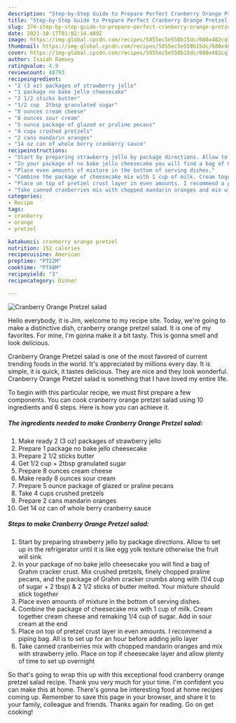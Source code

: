 ```yaml
---
description: "Step-by-Step Guide to Prepare Perfect Cranberry Orange Pretzel salad"
title: "Step-by-Step Guide to Prepare Perfect Cranberry Orange Pretzel salad"
slug: 374-step-by-step-guide-to-prepare-perfect-cranberry-orange-pretzel-salad
date: 2021-10-17T01:02:14.489Z
image: https://img-global.cpcdn.com/recipes/5855ec5e550b15dc/680x482cq70/cranberry-orange-pretzel-salad-recipe-main-photo.jpg
thumbnail: https://img-global.cpcdn.com/recipes/5855ec5e550b15dc/680x482cq70/cranberry-orange-pretzel-salad-recipe-main-photo.jpg
cover: https://img-global.cpcdn.com/recipes/5855ec5e550b15dc/680x482cq70/cranberry-orange-pretzel-salad-recipe-main-photo.jpg
author: Isaiah Ramsey
ratingvalue: 4.9
reviewcount: 48793
recipeingredient:
- "2 (3 oz) packages of strawberry jello"
- "1 package no bake jello cheesecake"
- "2 1/2 sticks butter"
- "1/2 cup  2tbsp granulated sugar"
- "8 ounces cream cheese"
- "8 ounces sour cream"
- "5 ounce package of glazed or praline pecans"
- "4 cups crushed pretzels"
- "2 cans mandarin oranges"
- "14 oz can of whole berry cranberry sauce"
recipeinstructions:
- "Start by preparing strawberry jello by package directions. Allow to set up in the refrigerator until it is like egg yolk texture otherwise the fruit will sink"
- "In your package of no bake jello cheesecake you will find a bag of Grahm cracker crust. Mix crushed pretzels, finely chopped praline pecans, and the package of Grahm cracker crumbs along with (1/4 cup of sugar + 2 tbsp) &amp; 2 1/2 sticks of butter melted. Your mixture should stick together"
- "Place even amounts of mixture in the bottom of serving dishes."
- "Combine the package of cheesecake mix with 1 cup of milk. Cream together cream cheese and remaking 1/4 cup of sugar. Add in sour cream at the end"
- "Place on top of pretzel crust layer in even amounts. I recommend a piping bag. All is to set up for an hour before adding jello layer"
- "Take canned cranberries mix with chopped mandarin oranges and mix with strawberry jello. Place on top if cheesecake layer and allow plenty of time to set up overnight"
categories:
- Recipe
tags:
- cranberry
- orange
- pretzel

katakunci: cranberry orange pretzel 
nutrition: 152 calories
recipecuisine: American
preptime: "PT22M"
cooktime: "PT48M"
recipeyield: "3"
recipecategory: Dinner

---
```



![Cranberry Orange Pretzel salad](https://img-global.cpcdn.com/recipes/5855ec5e550b15dc/680x482cq70/cranberry-orange-pretzel-salad-recipe-main-photo.jpg)

Hello everybody, it is Jim, welcome to my recipe site. Today, we're going to make a distinctive dish, cranberry orange pretzel salad. It is one of my favorites. For mine, I'm gonna make it a bit tasty. This is gonna smell and look delicious.



Cranberry Orange Pretzel salad is one of the most favored of current trending foods in the world. It's appreciated by millions every day. It is simple, it is quick, it tastes delicious. They are nice and they look wonderful. Cranberry Orange Pretzel salad is something that I have loved my entire life.


To begin with this particular recipe, we must first prepare a few components. You can cook cranberry orange pretzel salad using 10 ingredients and 6 steps. Here is how you can achieve it.

<!--inarticleads1-->

##### The ingredients needed to make Cranberry Orange Pretzel salad:

1. Make ready 2 (3 oz) packages of strawberry jello
1. Prepare 1 package no bake jello cheesecake
1. Prepare 2 1/2 sticks butter
1. Get 1/2 cup + 2tbsp granulated sugar
1. Prepare 8 ounces cream cheese
1. Make ready 8 ounces sour cream
1. Prepare 5 ounce package of glazed or praline pecans
1. Take 4 cups crushed pretzels
1. Prepare 2 cans mandarin oranges
1. Get 14 oz can of whole berry cranberry sauce




<!--inarticleads2-->

##### Steps to make Cranberry Orange Pretzel salad:

1. Start by preparing strawberry jello by package directions. Allow to set up in the refrigerator until it is like egg yolk texture otherwise the fruit will sink
1. In your package of no bake jello cheesecake you will find a bag of Grahm cracker crust. Mix crushed pretzels, finely chopped praline pecans, and the package of Grahm cracker crumbs along with (1/4 cup of sugar + 2 tbsp) &amp; 2 1/2 sticks of butter melted. Your mixture should stick together
1. Place even amounts of mixture in the bottom of serving dishes.
1. Combine the package of cheesecake mix with 1 cup of milk. Cream together cream cheese and remaking 1/4 cup of sugar. Add in sour cream at the end
1. Place on top of pretzel crust layer in even amounts. I recommend a piping bag. All is to set up for an hour before adding jello layer
1. Take canned cranberries mix with chopped mandarin oranges and mix with strawberry jello. Place on top if cheesecake layer and allow plenty of time to set up overnight




So that's going to wrap this up with this exceptional food cranberry orange pretzel salad recipe. Thank you very much for your time. I'm confident you can make this at home. There's gonna be interesting food at home recipes coming up. Remember to save this page in your browser, and share it to your family, colleague and friends. Thanks again for reading. Go on get cooking!
